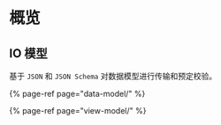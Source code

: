 # 概览

## IO 模型

基于 `JSON` 和 `JSON Schema` 对数据模型进行传输和预定校验。

{% page-ref page="data-model/" %}

{% page-ref page="view-model/" %}



